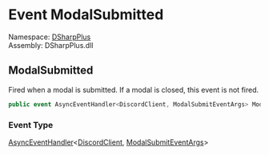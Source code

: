 # Event ModalSubmitted

Namespace: [DSharpPlus](DSharpPlus.md)  
Assembly: DSharpPlus.dll

## <a id="DSharpPlus_DiscordShardedClient_ModalSubmitted"></a>ModalSubmitted

Fired when a modal is submitted. If a modal is closed, this event is not fired.

```csharp
public event AsyncEventHandler<DiscordClient, ModalSubmitEventArgs> ModalSubmitted
```

### Event Type

[AsyncEventHandler](DSharpPlus.AsyncEvents.AsyncEventHandler\-2.md)<[DiscordClient](DSharpPlus.DiscordClient.md), [ModalSubmitEventArgs](DSharpPlus.EventArgs.ModalSubmitEventArgs.md)\>

